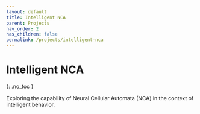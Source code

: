 ```yaml
---
layout: default
title: Intelligent NCA
parent: Projects
nav_order: 2
has_children: false
permalink: /projects/intelligent-nca
---
```


# Intelligent NCA
{: .no_toc }

Exploring the capability of Neural Cellular Automata (NCA) in the context of intelligent behavior.
